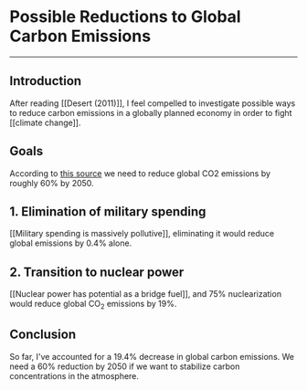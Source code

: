 # Possible Reductions to Global Carbon Emissions
---
## Introduction
After reading [[Desert (2011)]], I feel compelled to investigate possible ways to reduce carbon emissions in a globally planned economy in order to fight [[climate change]].

## Goals
According to [this source](https://climatecommunication.org/wp-content/uploads/2011/08/presidentialaction.pdf) we need to reduce global CO2 emissions by roughly 60% by 2050. 

## 1. Elimination of military spending
[[Military spending is massively pollutive]], eliminating it would reduce global emissions by 0.4% alone. 

## 2. Transition to nuclear power
[[Nuclear power has potential as a bridge fuel]], and 75% nuclearization would reduce global $\text{CO}_2$ emissions by 19%. 

## Conclusion
So far, I've accounted for a 19.4% decrease in global carbon emissions. We need a 60% reduction by 2050 if we want to stabilize carbon concentrations in the atmosphere. 